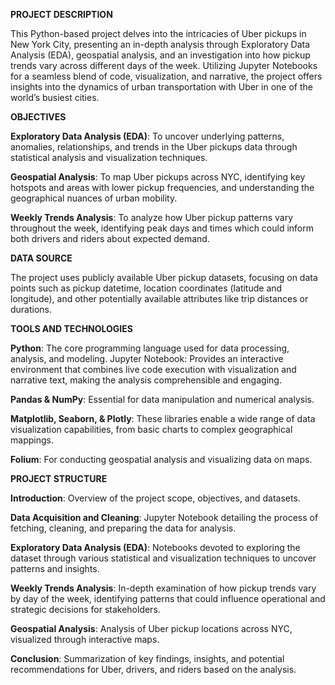 **PROJECT DESCRIPTION**

This Python-based project delves into the intricacies of Uber pickups in New York City, presenting an in-depth analysis through Exploratory Data Analysis (EDA), geospatial analysis, and an investigation into how pickup trends vary across different days of the week. Utilizing Jupyter Notebooks for a seamless blend of code, visualization, and narrative, the project offers insights into the dynamics of urban transportation with Uber in one of the world’s busiest cities.


**OBJECTIVES**

**Exploratory Data Analysis (EDA)**: To uncover underlying patterns, anomalies, relationships, and trends in the Uber pickups data through statistical analysis and visualization techniques.

**Geospatial Analysis**: To map Uber pickups across NYC, identifying key hotspots and areas with lower pickup frequencies, and understanding the geographical nuances of urban mobility.

**Weekly Trends Analysis**: To analyze how Uber pickup patterns vary throughout the week, identifying peak days and times which could inform both drivers and riders about expected demand.


**DATA SOURCE**

The project uses publicly available Uber pickup datasets, focusing on data points such as pickup datetime, location coordinates (latitude and longitude), and other potentially available attributes like trip distances or durations. 


**TOOLS AND TECHNOLOGIES**

**Python**: The core programming language used for data processing, analysis, and modeling.
Jupyter Notebook: Provides an interactive environment that combines live code execution with visualization and narrative text, making the analysis comprehensible and engaging.

**Pandas & NumPy**: Essential for data manipulation and numerical analysis.

**Matplotlib, Seaborn, & Plotly**: These libraries enable a wide range of data visualization capabilities, from basic charts to complex geographical mappings.

**Folium**: For conducting geospatial analysis and visualizing data on maps.


**PROJECT STRUCTURE**

**Introduction**: Overview of the project scope, objectives, and datasets.

**Data Acquisition and Cleaning**: Jupyter Notebook detailing the process of fetching, cleaning, and preparing the data for analysis.

**Exploratory Data Analysis (EDA)**: Notebooks devoted to exploring the dataset through various statistical and visualization techniques to uncover patterns and insights.

**Weekly Trends Analysis**: In-depth examination of how pickup trends vary by day of the week, identifying patterns that could influence operational and strategic decisions for stakeholders.

**Geospatial Analysis**: Analysis of Uber pickup locations across NYC, visualized through interactive maps.

**Conclusion**: Summarization of key findings, insights, and potential recommendations for Uber, drivers, and riders based on the analysis.


